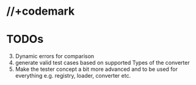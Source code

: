 # //+codemark

# TODOs

3. Dynamic errors for comparison
5. generate valid test cases based on supported Types of the converter
6. Make the tester concept a bit more advanced and to be used for everything
   e.g. registry, loader, converter etc.
